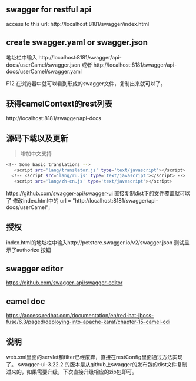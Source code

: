 ## swagger for restful api
access to this url: http://localhost:8181/swagger/index.html

## create swagger.yaml or swagger.json 

地址栏中输入 http://localhost:8181/swagger/api-docs/userCamel/swagger.json 或者
http://localhost:8181/swagger/api-docs/userCamel/swagger.yaml

F12 在浏览器中就可以看到形成的swagger文件，复制出来就可以了。

## 获得camelContext的rest列表

http://localhost:8181/swagger/api-docs

## 源码下载以及更新
> 增加中文支持

```bash
<!-- Some basic translations -->
   <script src='lang/translator.js' type='text/javascript'></script>
  <!-- <script src='lang/ru.js' type='text/javascript'></script> -->
   <script src='lang/zh-cn.js' type='text/javascript'></script>
```

https://github.com/swagger-api/swagger-ui 
直接复制dist下的文件覆盖就可以了
修改index.html中的 url = "http://localhost:8181/swagger/api-docs/userCamel";

## 授权 
 index.html的地址栏中输入http://petstore.swagger.io/v2/swagger.json 测试显示了authorize 按钮
 
## swagger editor 
 https://github.com/swagger-api/swagger-editor

## camel doc
https://access.redhat.com/documentation/en/red-hat-jboss-fuse/6.3/paged/deploying-into-apache-karaf/chapter-15-camel-cdi

## 说明

web.xml里面的servlet和filter已经废弃，直接在restConfig里面通过方法实现了。
swagger-ui-3.22.2 的版本是从github上swagger的发布包的dist文件复制过来的，如果需要升级，下次直接升级相应的zip包即可。